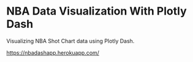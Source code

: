 # NBA Data Visualization With Plotly Dash
Visualizing NBA Shot Chart data using Plotly Dash.

https://nbadashapp.herokuapp.com/

